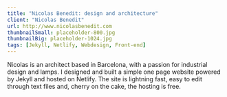 ```yaml
---
title: "Nicolas Benedit: design and architecture"
client: "Nicolas Benedit"
url: http://www.nicolasbenedit.com
thumbnailSmall: placeholder-800.jpg
thumbnailBig: placeholder-1024.jpg
tags: [Jekyll, Netlify, Webdesign, Front-end]
---
```


Nicolas is an architect based in Barcelona, with a passion for industrial design and lamps. I designed and built a simple one page website powered by Jekyll and hosted on Netlify. The site is lightning fast, easy to edit through text files and, cherry on the cake, the hosting is free.
